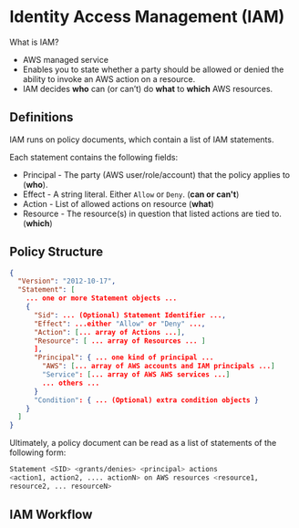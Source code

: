 # Identity Access Management (IAM)

What is IAM?

* AWS managed service
* Enables you to state whether a party should be allowed or denied the ability to invoke an AWS action on a resource.
* IAM decides **who** can (or can’t) do **what** to **which** AWS resources.

## Definitions

IAM runs on policy documents, which contain a list of IAM statements.

Each statement contains the following fields:

* Principal - The party (AWS user/role/account) that the policy applies to (**who**).
* Effect - A string literal. Either `Allow` or `Deny`. (**can or can't**)
* Action - List of allowed actions on resource (**what**)
* Resource - The resource(s) in question that listed actions are tied to. (**which**)

## Policy Structure

```json
{
  "Version": "2012-10-17",
  "Statement": [
    ... one or more Statement objects ...
    {
      "Sid": ... (Optional) Statement Identifier ...,
      "Effect": ...either "Allow" or "Deny" ...,
      "Action": [... array of Actions ...],
      "Resource": [ ... array of Resources ... ]
      ],
      "Principal": { ... one kind of principal ...
        "AWS": [... array of AWS accounts and IAM principals ...]
        "Service": [... array of AWS AWS services ...]
        ... others ...
      }
      "Condition": { ... (Optional) extra condition objects }
    }
  ]
}
```

Ultimately, a policy document can be read as a list of statements of the following form:

```bash
Statement <SID> <grants/denies> <principal> actions 
<action1, action2, .... actionN> on AWS resources <resource1, 
resource2, ... resourceN>
```

## IAM Workflow